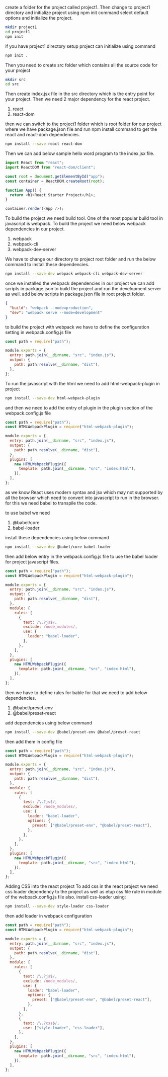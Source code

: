 create a folder for the project called project1. Then change to project1 directory and initialize project using npm init command select default options and initialize the project.

```bash
mkdir project1
cd project1
npm init
```

if you have project1 directory setup project can initialize using command

```bash
npm init .
```

Then you need to create src folder which contains all the source code for your project

```bash
mkdir src
cd src
```

Then create index.jsx file in the src directory which is the entry point for your project. Then we need 2 major dependency for the react project.

1. react
2. react-dom

then we can switch to the project1 folder which is root folder for our project where we have package.json file and run npm install command to get the react and react-dom dependencies.

```bash
npm install --save react react-dom
```

Then we can add below sample hello word program to the index.jsx file.

```js
import React from "react";
import ReactDOM from "react-dom/client";

const root = document.getElementById("app");
const container = ReactDOM.createRoot(root);

function App() {
  return <h1>React Starter Project</h1>;
}

container.render(<App />);
```

To build the project we need build tool. One of the most popular build tool in javascript is webpack. To build the project we need below webpack dependencies in our project.

1. webpack
2. webpack-cli
3. webpack-dev-server

We have to change our directory to project root folder and run the below command to install these dependencies.

```bash
npm install --save-dev webpack webpack-cli webpack-dev-server
```

once we installed the webpack dependencies in our project we can add scripts in package.json to build the project and run the development server as well.
add below scripts in package.json file in root project folder.

```json
{
  "build": "webpack --mode=production",
  "dev": "webpack serve --mode=development"
}
```

to build the project with webpack we have to define the configuration setting in webpack.config.js file

```js
const path = require("path");

module.exports = {
  entry: path.join(__dirname, "src", "index.js"),
  output: {
    path: path.resolve(__dirname, "dist"),
  },
};
```

To run the javascript with the html we need to add html-webpack-plugin in project

```bash
npm install --save-dev html-webpack-plugin
```

and then we need to add the entry of plugin in the plugin section of the webpack.config.js file

```js
const path = require("path");
const HTMLWebpackPlugin = require("html-webpack-plugin");

module.exports = {
  entry: path.join(__dirname, "src", "index.js"),
  output: {
    path: path.resolve(__dirname, "dist"),
  },
  plugins: [
    new HTMLWebpackPlugin({
      template: path.join(__dirname, "src", "index.html"),
    }),
  ],
};
```

as we know React uses modern syntax and jsx which may not supported by all the browser which need to convert into javascript to run in the browser. for this we need babel to transpile the code.

to use babel we need

1. @babel/core
2. babel-loader

install these dependencies using below command

```bash
npm install --save-dev @babel/core babel-loader
```

then add below entry in the webpack.config.js file to use the babel loader for project javascript files.

```js
const path = require("path");
const HTMLWebpackPlugin = require("html-webpack-plugin");

module.exports = {
  entry: path.join(__dirname, "src", "index.js"),
  output: {
    path: path.resolve(__dirname, "dist"),
  },
  module: {
    rules: [
      {
        test: /\.?js$/,
        exclude: /node_modules/,
        use: {
          loader: "babel-loader",
        },
      },
    ],
  },
  plugins: [
    new HTMLWebpackPlugin({
      template: path.join(__dirname, "src", "index.html"),
    }),
  ],
};
```

then we have to define rules for bable for that we need to add below dependencies.

1. @babel/preset-env
2. @babel/preset-react

add dependencies using below command

```bash
npm install --save-dev @babel/preset-env @babel/preset-react
```

then add them in config file

```js
const path = require("path");
const HTMLWebpackPlugin = require("html-webpack-plugin");

module.exports = {
  entry: path.join(__dirname, "src", "index.js"),
  output: {
    path: path.resolve(__dirname, "dist"),
  },
  module: {
    rules: [
      {
        test: /\.?js$/,
        exclude: /node_modules/,
        use: {
          loader: "babel-loader",
          options: {
            preset: ["@babel/preset-env", "@babel/preset-react"],
          },
        },
      },
    ],
  },
  plugins: [
    new HTMLWebpackPlugin({
      template: path.join(__dirname, "src", "index.html"),
    }),
  ],
};
```

Adding CSS into the react project
To add css in the react project we need css loader dependency to the project as well as etup css file rule in module of the webpack.config.js file also.
install css-loader using:

```bash
npm install --save-dev style-loader css-loader
```

then add loader in webpack configuration

```js
const path = require("path");
const HTMLWebpackPlugin = require("html-webpack-plugin");

module.exports = {
  entry: path.join(__dirname, "src", "index.js"),
  output: {
    path: path.resolve(__dirname, "dist"),
  },
  module: {
    rules: [
      {
        test: /\.?js$/,
        exclude: /node_modules/,
        use: {
          loader: "babel-loader",
          options: {
            preset: ["@babel/preset-env", "@babel/preset-react"],
          },
        },
      },
      {
        test: /\.?css$/,
        use: ["style-loader", "css-loader"],
      },
    ],
  },
  plugins: [
    new HTMLWebpackPlugin({
      template: path.join(__dirname, "src", "index.html"),
    }),
  ],
};
```
